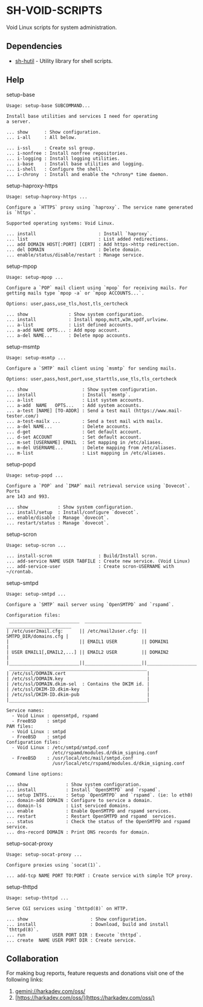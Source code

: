 # SH-VOID-SCRIPTS

Void Linux scripts for system administration.

## Dependencies

- [sh-hutil](https://github.com/harkaitz/sh-hutil) - Utility library for shell scripts.

## Help

setup-base

    Usage: setup-base SUBCOMMAND...
    
    Install base utilities and services I need for operating
    a server.
    
    ... show      : Show configuration.
    ... i-all     : All below.
    
    ... i-ssl     : Create ssl group.
    ... i-nonfree : Install nonfree repositories.
    ... i-logging : Install logging utilities.
    ... i-base    : Install base utilities and logging.
    ... i-shell   : Configure the shell.
    ... i-chrony  : Install and enable the *chrony* time daemon.

setup-haproxy-https

    Usage: setup-haproxy-https ...
    
    Configure a `HTTPS` proxy using `haproxy`. The service name generated
    is `https`.
    
    Supported operating systems: Void Linux.
    
    ... install                       : Install `haproxy`.
    ... list                          : List added redirections.
    ... add DOMAIN HOST[:PORT] [CERT] : Add https->http redirection.
    ... del DOMAIN                    : Delete domain.
    ... enable/status/disable/restart : Manage service.

setup-mpop

    Usage: setup-mpop ...
    
    Configure a `POP` mail client using `mpop` for receiving mails. For
    getting mails type `mpop -a` or `mpop ACCOUNTS...`.
    
    Options: user,pass,use_tls,host,tls_certcheck
    
    ... show               : Show system configuration.
    ... install            : Install mpop,mutt,w3m,xpdf,urlview.
    ... a-list             : List defined accounts.
    ... a-add NAME OPTS... : Add mpop account.
    ... a-del NAME...      : Delete mpop accounts.

setup-msmtp

    Usage: setup-msmtp ...
    
    Configure a `SMTP` mail client using `msmtp` for sending mails.
    
    Options: user,pass,host,port,use_starttls,use_tls,tls_certcheck
    
    ... show                    : Show system configuration.
    ... install                 : Install `msmtp`.
    ... a-list                  : List system accounts.
    ... a-add  NAME   OPTS...   : Add system accounts.
    ... a-test [NAME] [TO-ADDR] : Send a test mail (https://www.mail-tester.com/)
    ... a-test-mailx ...        : Send a test mail with mailx.
    ... a-del NAME...           : Delete accounts.
    ... d-get                   : Get default account.
    ... d-set ACCOUNT           : Set default account.
    ... m-set [USERNAME] EMAIL  : Set mapping in /etc/aliases.
    ... m-del USERNAME...       : Delete mapping from /etc/aliases.
    ... m-list                  : List mapping in /etc/aliases.

setup-popd

    Usage: setup-popd ...
    
    Configure a `POP` and `IMAP` mail retrieval service using `Dovecot`. Ports
    are 143 and 993.
    
    ... show           : Show system configuration.
    ... install/setup  : Install/configure `dovecot`.
    ... enable/disable : Manage `dovecot`.
    ... restart/status : Manage `dovecot`.

setup-scron

    Usage: setup-scron ...
    
    ... install-scron                 : Build/Install scron.
    ... add-service NAME USER TABFILE : Create new service. (Void Linux)
    ... add-service-user              : Create scron-USERNAME with ~/crontab.

setup-smtpd

    Usage: setup-smtpd ...
    
    Configure a `SMTP` mail server using `OpenSMTPD` and `rspamd`.
    
    Configuration files:
     __________________________  _____________________  ________________________
    | /etc/user2mail.cfg:      || /etc/mail2user.cfg: || SMTPD_DIR/domains.cfg |
    |                          || EMAIL1 USER         || DOMAIN1               |
    | USER EMAIL1[,EMAIL2,...] || EMAIL2 USER         || DOMAIN2               |
    |__________________________||_____________________||_______________________|
     ___________________________________________________
    | /etc/ssl/DOMAIN.cert                              |
    | /etc/ssl/DOMAIN.key                               |
    | /etc/ssl/DOMAIN.dkim-sel  : Contains the DKIM id. |
    | /etc/ssl/DKIM-ID.dkim-key                         |
    | /etc/ssl/DKIM-ID.dkim-pub                         |
    |___________________________________________________|
    
    Service names:
      - Void Linux : opensmtpd, rspamd
      - FreeBSD    : smtpd
    PAM files:
      - Void Linux : smtpd
      - FreeBSD    : smtpd
    Configuration files:
      - Void Linux : /etc/smtpd/smtpd.conf
                     /etc/rspamd/modules.d/dkim_signing.conf
      - FreeBSD    : /usr/local/etc/mail/smtpd.conf
                     /usr/local/etc/rspamd/modules.d/dkim_signing.conf
    
    Command line options:
    
    ... show              : Show system configuration.
    ... install           : Install `OpenSMTPD` and `rspamd`.
    ... setup INTFS...    : Setup `OpenSMTPD` and `rspamd`. (ie: lo eth0)
    ... domain-add DOMAIN : Configure to service a domain.
    ... domain-ls         : List serviced domains.
    ... enable            : Enable OpenSMTPD and rspamd services.
    ... restart           : Restart OpenSMTPD and rspamd  services.
    ... status            : Check the status of the OpenSMTPD and rspamd service.
    ... dns-record DOMAIN : Print DNS records for domain.

setup-socat-proxy

    Usage: setup-socat-proxy ...
    
    Configure proxies using `socat(1)`.
    
    ... add-tcp NAME PORT TO:PORT : Create service with simple TCP proxy.

setup-thttpd

    Usage: setup-thttpd ...
    
    Serve CGI services using `thttpd(8)` on HTTP.
    
    ... show                       : Show configuration.
    ... install                    : Download, build and install `thttpd(8)`.
    ... run          USER PORT DIR : Execute `thttpd`.
    ... create  NAME USER PORT DIR : Create service.

## Collaboration

For making bug reports, feature requests and donations visit
one of the following links:

1. [gemini://harkadev.com/oss/](gemini://harkadev.com/oss/)
2. [https://harkadev.com/oss/](https://harkadev.com/oss/)

